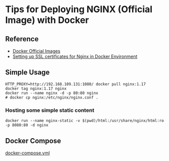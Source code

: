 # Tips for Deploying NGINX (Official Image) with Docker

## Reference

- [Docker Official Images](https://hub.docker.com/_/nginx)
- [Setting up SSL certificates for Nginx in Docker Environment](https://medium.com/faun/setting-up-ssl-certificates-for-nginx-in-docker-environ-e7eec5ebb418)

## Simple Usage

    HTTP_PROXY=http://192.168.109.131:1080/ docker pull nginx:1.17
    docker tag nginx:1.17 nginx
    docker run --name nginx -d -p 80:80 nginx
    # docker cp nginx:/etc/nginx/nginx.conf .

### Hosting some simple static content

    docker run --name nginx-static -v $(pwd)/html:/usr/share/nginx/html:ro -p 8080:80 -d nginx

## Docker Compose

[docker-compose.yml](./docker-compose.yml)